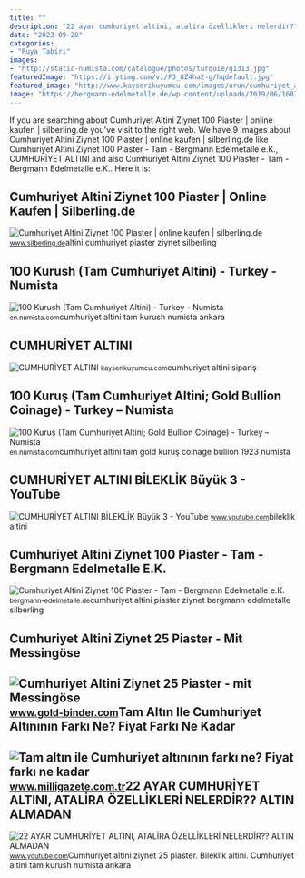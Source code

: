 ```yaml
---
title: ""
description: "22 ayar cumhuri̇yet altini, atali̇ra özelli̇kleri̇ nelerdi̇r?? altin almadan"
date: "2023-09-28"
categories:
- "Ruya Tabiri"
images:
- "http://static-numista.com/catalogue/photos/turquie/g1313.jpg"
featuredImage: "https://i.ytimg.com/vi/F3_8Z4ha2-g/hqdefault.jpg"
featured_image: "http://www.kayserikuyumcu.com/images/urun/cumhuriyet_altini_1.png"
image: "https://bergmann-edelmetalle.de/wp-content/uploads/2019/06/1681-Cumhuriyet-Altini-Ziynet-100-Piaster-Tam-768x768.jpg"
---
```


If you are searching about Cumhuriyet Altini Ziynet 100 Piaster | online kaufen | silberling.de you've visit to the right web. We have 9 Images about Cumhuriyet Altini Ziynet 100 Piaster | online kaufen | silberling.de like Cumhuriyet Altini Ziynet 100 Piaster - Tam - Bergmann Edelmetalle e.K., CUMHURİYET ALTINI and also Cumhuriyet Altini Ziynet 100 Piaster - Tam - Bergmann Edelmetalle e.K.. Here it is:

Cumhuriyet Altini Ziynet 100 Piaster | Online Kaufen | Silberling.de
--------------------------------------------------------------------

 ![Cumhuriyet Altini Ziynet 100 Piaster | online kaufen | silberling.de](https://www.silberling.de/out/pictures/master/product/1/cumhuriyet_altini_ziynet_100_piaster_rs.jpg) <small>www.silberling.de</small>altini cumhuriyet piaster ziynet silberling

100 Kurush (Tam Cumhuriyet Altini) - Turkey - Numista
-----------------------------------------------------

 ![100 Kurush (Tam Cumhuriyet Altini) - Turkey - Numista](http://static-numista.com/catalogue/photos/turquie/g1313.jpg) <small>en.numista.com</small>cumhuriyet altini tam kurush numista ankara

CUMHURİYET ALTINI
-----------------

 ![CUMHURİYET ALTINI](http://www.kayserikuyumcu.com/images/urun/cumhuriyet_altini_1.png) <small>kayserikuyumcu.com</small>cumhuriyet altini sipariş

100 Kuruş (Tam Cumhuriyet Altini; Gold Bullion Coinage) - Turkey – Numista
--------------------------------------------------------------------------

 ![100 Kuruş (Tam Cumhuriyet Altini; Gold Bullion Coinage) - Turkey – Numista](https://en.numista.com/catalogue/photos/turquie/3194-original.jpg) <small>en.numista.com</small>cumhuriyet altini tam gold kuruş coinage bullion 1923 numista

CUMHURİYET ALTINI BİLEKLİK Büyük 3 - YouTube
--------------------------------------------

 ![CUMHURİYET ALTINI BİLEKLİK Büyük 3 - YouTube](https://i.ytimg.com/vi/AOD3gc6Ayd8/maxresdefault.jpg) <small>www.youtube.com</small>bileklik altini

Cumhuriyet Altini Ziynet 100 Piaster - Tam - Bergmann Edelmetalle E.K.
----------------------------------------------------------------------

 ![Cumhuriyet Altini Ziynet 100 Piaster - Tam - Bergmann Edelmetalle e.K.](https://bergmann-edelmetalle.de/wp-content/uploads/2019/06/1681-Cumhuriyet-Altini-Ziynet-100-Piaster-Tam-768x768.jpg) <small>bergmann-edelmetalle.de</small>cumhuriyet altini piaster ziynet bergmann edelmetalle silberling

Cumhuriyet Altini Ziynet 25 Piaster - Mit Messingöse
----------------------------------------------------

 ![Cumhuriyet Altini Ziynet 25 Piaster - mit Messingöse](https://www.gold-binder.com/media/images/org/Au-CCP03Db.jpg) <small>www.gold-binder.com</small>Tam Altın Ile Cumhuriyet Altınının Farkı Ne? Fiyat Farkı Ne Kadar
-----------------------------------------------------------------

 ![Tam altın ile Cumhuriyet altınının farkı ne? Fiyat farkı ne kadar](https://static.daktilo.com/sites/71/uploads/2020/07/02/tam-altin-ile-cumhuriyet-altini-arasindaki-fark.jpg) <small>www.milligazete.com.tr</small>22 AYAR CUMHURİYET ALTINI, ATALİRA ÖZELLİKLERİ NELERDİR?? ALTIN ALMADAN
-----------------------------------------------------------------------

 ![22 AYAR CUMHURİYET ALTINI, ATALİRA ÖZELLİKLERİ NELERDİR?? ALTIN ALMADAN](https://i.ytimg.com/vi/F3_8Z4ha2-g/hqdefault.jpg) <small>www.youtube.com</small>Cumhuriyet altini ziynet 25 piaster. Bileklik altini. Cumhuriyet altini tam kurush numista ankara
